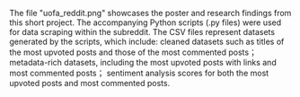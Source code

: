 The file "uofa_reddit.png" showcases the poster and research findings from this short project.
The accompanying Python scripts (.py files) were used for data scraping within the subreddit.
The CSV files represent datasets generated by the scripts, which include: cleaned datasets such as titles of the most upvoted posts and those of the most commented posts； metadata-rich datasets, including the most upvoted posts with links and most commented posts； sentiment analysis scores for both the most upvoted posts and most commented posts.
